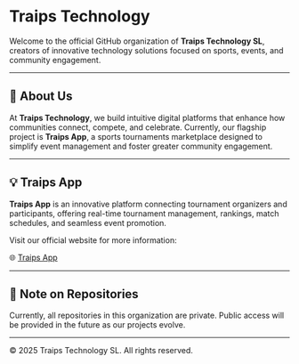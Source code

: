 # Traips Technology

Welcome to the official GitHub organization of **Traips Technology SL**, creators of innovative technology solutions focused on sports, events, and community engagement.

---

## 🚀 About Us

At **Traips Technology**, we build intuitive digital platforms that enhance how communities connect, compete, and celebrate. Currently, our flagship project is **Traips App**, a sports tournaments marketplace designed to simplify event management and foster greater community engagement.

---

## 💡 Traips App

**Traips App** is an innovative platform connecting tournament organizers and participants, offering real-time tournament management, rankings, match schedules, and seamless event promotion.

Visit our official website for more information:

🌐 [Traips App](https://traipsapp.com)

<!-- ## 📬 Follow Us

Stay updated on our latest developments:

- 🐦 [Twitter](#)
- 📸 [Instagram](#)
- 👍 [Facebook](#)
- 💼 [LinkedIn](#)

*(Replace "#" with actual links once social media profiles are live.)* -->

---

## 📜 Note on Repositories

Currently, all repositories in this organization are private. Public access will be provided in the future as our projects evolve.

---

© 2025 Traips Technology SL. All rights reserved.
